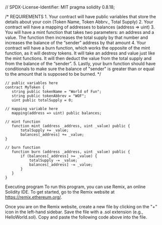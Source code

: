 // SPDX-License-Identifier: MIT
pragma solidity 0.8.18;

/*
       REQUIREMENTS
    1. Your contract will have public variables that store the details about your coin (Token Name, Token Abbrv., Total Supply)
    2. Your contract will have a mapping of addresses to balances (address => uint)
    3. You will have a mint function that takes two parameters: an address and a value. 
       The function then increases the total supply by that number and increases the balance 
       of the “sender” address by that amount
    4. Your contract will have a burn function, which works the opposite of the mint function, as it will destroy tokens. 
       It will take an address and value just like the mint functions. It will then deduct the value from the total supply 
       and from the balance of the “sender”.
    5. Lastly, your burn function should have conditionals to make sure the balance of "sender" is greater than or equal 
       to the amount that is supposed to be burned.
*/


    // public variables here
    contract MyToken {
       string public tokenName = "World of Fun";
       string public tokenAbbrev = "WOF";
       uint public totalSupply = 0;

    // mapping variable here
       mapping(address => uint) public balances;

    // mint function
       function mint (address _address, uint _value) public {
           totalSupply += _value;
           balances[_address] += _value;
    }

    // burn function
       function burn (address _address, uint _value) public {
           if (balances[_address] >= _value) {
               totalSupply -= _value;
               balances[_address] -= _value;
           }
       }
    }
    

Executing program
To run this program, you can use Remix, an online Solidity IDE. To get started, go to the Remix website at https://remix.ethereum.org/.

Once you are on the Remix website, create a new file by clicking on the "+" icon in the left-hand sidebar. Save the file with a .sol extension (e.g., HelloWorld.sol). Copy and paste the following code above into the file.
